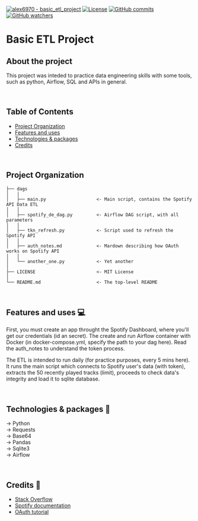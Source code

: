 [![alex6970 - basic_etl_project](https://img.shields.io/static/v1?label=alex6970&message=basic_etl_project&color=blueviolet&logo=github)](https://github.com/alex6970/basic_etl_project "Go to GitHub repo")
[![License](https://img.shields.io/badge/License-MIT-blueviolet)](#license)
[![GitHub commits](https://badgen.net/github/commits/alex6970/basic_etl_project)]()  
[![GitHub watchers](https://img.shields.io/github/watchers/alex6970/basic_etl_project.svg?style=social&label=Watchers&maxAge=2592000)]()



# Basic ETL Project


## About the project

This project was inteded to practice data engineering skills with some tools, such as python, Airflow, SQL and APIs in general.

<br>



## Table of Contents

- [Project Organization](#project-organization)
- [Features and uses](#features-and-uses-)
- [Technologies & packages](#technologies--packages-)
- [Credits](#credits-)

<br>



## Project Organization


    ├── dags
    │   │
    │   ├── main.py                   <- Main script, contains the Spotify API Data ETL
    │   │
    │   ├── spotify_de_dag.py         <- Airflow DAG script, with all parameters
    │   │
    │   ├── tkn_refresh.py            <- Script used to refresh the Spotify API
    │   │
    │   ├── auth_notes.md             <- Mardown describing how OAuth works on Spotify API
    │   │
    │   └── another_one.py            <- Yet another
    │
    ├── LICENSE                       <- MIT License
    │
    └── README.md                     <- The top-level README

<br>



## Features and uses 💻

First, you must create an app throught the Spotify Dashboard, where you'll get our credentials (id an secret). The create and run Airflow container with Docker (in docker-compose.yml, specify the path to your dag here).
Read the auth_notes to understand the token process. 

The ETL is intended to run daily (for practice purposes, every 5 mins here). It runs the main script which connects to Spotify user's data (with token), extracts the 50 recently played tracks (limit), proceeds to check data's integrity and load it to sqlite database.

<br>



## Technologies & packages 🔧

&rarr; Python  
&rarr; Requests  
&rarr; Base64  
&rarr; Pandas   
&rarr; Sqlite3   
&rarr; Airflow  
<!---
or `pip freeze > requirements.txt`
-->


<br>





## Credits 🤝

- [Stack Overflow](https://stackoverflow.com/)
- [Spotify documentation](https://developer.spotify.com/)
- [OAuth tutorial](https://www.youtube.com/watch?v=-FsFT6OwE1A)